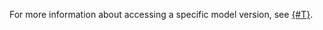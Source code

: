 For more information about accessing a specific model version, see [{#T}](../../../foundation-models/concepts/generation/models.md#addressing-models).